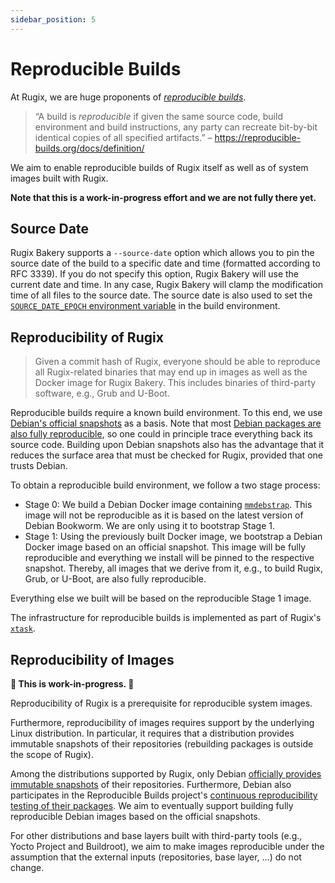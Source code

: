 ```yaml
---
sidebar_position: 5
---
```


# Reproducible Builds

At Rugix, we are huge proponents of [*reproducible builds*](https://reproducible-builds.org/).

> “A build is *reproducible* if given the same source code, build environment and build instructions, any party can recreate bit-by-bit identical copies of all specified artifacts.” – https://reproducible-builds.org/docs/definition/

We aim to enable reproducible builds of Rugix itself as well as of system images built with Rugix.

**Note that this is a work-in-progress effort and we are not fully there yet.**

## Source Date

Rugix Bakery supports a `--source-date` option which allows you to pin the source date of the build to a specific date and time (formatted according to RFC 3339). If you do not specify this option, Rugix Bakery will use the current date and time.
In any case, Rugix Bakery will clamp the modification time of all files to the source date.
The source date is also used to set the [`SOURCE_DATE_EPOCH` environment variable](https://reproducible-builds.org/docs/source-date-epoch/) in the build environment.

## Reproducibility of Rugix

> Given a commit hash of Rugix, everyone should be able to reproduce all Rugix-related binaries that may end up in images as well as the Docker image for Rugix Bakery. This includes binaries of third-party software, e.g., Grub and U-Boot.

Reproducible builds require a known build environment.
To this end, we use [Debian's official snapshots](https://snapshot.debian.org/) as a basis.
Note that most [Debian packages are also fully reproducible](https://tests.reproducible-builds.org/debian/reproducible.html), so one could in principle trace everything back its source code.
Building upon Debian snapshots also has the advantage that it reduces the surface area that must be checked for Rugix, provided that one trusts Debian.

To obtain a reproducible build environment, we follow a two stage process:

- Stage 0: We build a Debian Docker image containing [`mmdebstrap`](https://manpages.debian.org/bookworm/mmdebstrap/mmdebstrap.1.en.html).
This image will not be reproducible as it is based on the latest version of Debian Bookworm.
We are only using it to bootstrap Stage 1.
- Stage 1: Using the previously built Docker image, we bootstrap a Debian Docker image based on an official snapshot.
This image will be fully reproducible and everything we install will be pinned to the respective snapshot.
Thereby, all images that we derive from it, e.g., to build Rugix, Grub, or U-Boot, are also fully reproducible.

Everything else we built will be based on the reproducible Stage 1 image.

The infrastructure for reproducible builds is implemented as part of Rugix's [`xtask`](https://github.com/silitics/Rugix/tree/main/xtask).


## Reproducibility of Images

**🚧 This is work-in-progress. 🚧**

Reproducibility of Rugix is a prerequisite for reproducible system images.

Furthermore, reproducibility of images requires support by the underlying Linux distribution.
In particular, it requires that a distribution provides immutable snapshots of their repositories (rebuilding packages is outside the scope of Rugix).

Among the distributions supported by Rugix, only Debian [officially provides immutable snapshots](https://snapshot.debian.org/) of their repositories.
Furthermore, Debian also participates in the Reproducible Builds project's [continuous reproducibility testing of their packages](https://tests.reproducible-builds.org/debian/reproducible.html).
We aim to eventually support building fully reproducible Debian images based on the official snapshots.

For other distributions and base layers built with third-party tools (e.g., Yocto Project and Buildroot), we aim to make images reproducible under the assumption that the external inputs (repositories, base layer, …) do not change.